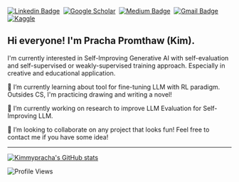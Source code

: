 <!--
**kimmypracha/kimmypracha** is a ✨ _special_ ✨ repository because its `README.md` (this file) appears on your GitHub profile.

Here are some ideas to get you started:

- 🔭 I’m currently working on ...
- 🌱 I’m currently learning ...
- 👯 I’m looking to collaborate on ...
- 🤔 I’m looking for help with ...
- 💬 Ask me about ...
- 📫 How to reach me: ...
- 😄 Pronouns: ...
- ⚡ Fun fact: ...
-->
[![Linkedin Badge](https://img.shields.io/badge/linkedin%20-%230077B5.svg?&style=for-the-badge&logo=linkedin&logoColor=white)][linkedin]&nbsp;
[![Google Scholar](https://img.shields.io/badge/google_scholar-googlescholar?&style=for-the-badge&logo=google-scholar&logoColor=blue&color=white)][scholar]&nbsp;
[![Medium Badge](https://img.shields.io/badge/-medium-03a57a?style=for-the-badge&color=000000&logo=Medium)][medium]&nbsp;
[![Gmail Badge](https://img.shields.io/badge/-gmail-EA4335?style=for-the-badge&logo=Gmail&logoColor=white)][mail]&nbsp;
[![Kaggle](https://img.shields.io/badge/Kaggle-00599C?style=for-the-badge&logo=kaggle&logoColor=white)][kaggle]

## Hi everyone! I'm Pracha Promthaw (Kim). 

I'm currently interested in Self-Improving Generative AI with self-evaluation and self-supervised or weakly-supervised training approach. Especially in creative and educational application. 

🌱 I’m currently learning about tool for fine-tuning LLM with RL paradigm. Outsides CS, I'm practicing drawing and writing a novel!

🔭 I’m currently working on research to improve LLM Evaluation for Self-Improving LLM.

👯 I’m looking to collaborate on any project that looks fun! Feel free to contact me if you have some idea!

---

[![Kimmypracha's GitHub stats](https://github-readme-stats.vercel.app/api?username=kimmypracha&show_icons=true)](https://github.com/kimmypracha)

![Profile Views](https://komarev.com/ghpvc/?username=kimmypracha)

[website]: https://kimmypracha.github.io
[linkedin]: https://www.linkedin.com/in/pracha-promthaw-5605041a6/
[medium]: https://medium.com/@pracha.promtaow
[mail]: mailto:ppromthaw@umass.edu
[kaggle]: https://www.kaggle.com/kimmypracha
[scholar]: https://scholar.google.com/citations?hl=en&user=zTxWXfoAAAAJ
